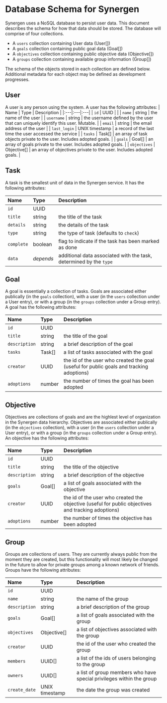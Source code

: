 # Database Schema for Synergen

Synergen uses a NoSQL database to persist user data. This document describes the schema for how that data should be stored. The database will comprise of four collections.
- A `users` collection containing User data (User[])
- A `goals` collection containing public goal data (Goal[])
- A `objectives` collection containing public objective data (Objective[])
- A `groups` collection containing available group information (Group[])

The schema of the objects stored in each collection are defined below. Additional metadata for each object may be defined as development progresses.

## User

A user is any person using the system. A user has the following attributes:
| Name | Type | Description |
|:---|:---|:---|
| `id` | UUID | |
| `name` | string | the name of the user |
| `username` | string | the username defined by the user that can uniquely identify this user. Mutable. |
| `email` | string | the email address of the user |
| `last_login` | UNIX timestamp | a record of the last time the user accessed the service |
| `tasks` | Task[] | an array of task objects private to the user. Includes adopted goals. |
| `goals` | Goal[] | an array of goals private to the user. Includes adopted goals. |
| `objectives` | Objective[] | an array of objectives private to the user. Includes adopted goals. |

## Task

A task is the smallest unit of data in the Synergen service. It has the following attributes:

| Name | Type | Description |
|:---|:---|:---|
| `id` | UUID | |
| `title` | string | the title of the task |
| `details` | string | the details of the task |
| `type` | string | the type of task (defaults to `check`) |
| `complete` | boolean | flag to indicate if the task has been marked as done |
| `data` | *depends* | additional data associated with the task, determined by the `type` |

## Goal

A goal is essentially a collection of tasks. Goals are associated either publically (in the `goals` collection), with a user (in the `users` collection under a User entry), or with a group (in the `groups` collection under a Group entry). A goal has the following attributes:

| Name | Type | Description |
|:---|:---|:---|
| `id` | UUID | |
| `title` | string | the title of the goal |
| `description` | string | a brief description of the goal |
| `tasks` | Task[] | a list of tasks associated with the goal |
| `creator` | UUID | the id of the user who created the goal (useful for public goals and tracking adoptions) |
| `adoptions` | number | the number of times the goal has been adopted |

## Objective

Objectives are collections of goals and are the highlest level of organization in the Synergen data hierarchy. Objectives are associated either publically (in the `objectives` collection), with a user (in the `users` collection under a User entry), or with a group (in the `groups` collection under a Group entry). An objective has the following attributes:

| Name | Type | Description |
|:---|:---|:---|
| `id` | UUID | |
| `title` | string | the title of the objective |
| `description` | string | a brief description of the objective |
| `goals` | Goal[] | a list of goals associated with the objective |
| `creator` | UUID | the id of the user who created the objective (useful for public objectives and tracking adoptions) |
| `adoptions` | number | the number of times the objective has been adopted |

## Group

Groups are collections of users. They are currently always public from the moment they are created, but this functionality will most likely be changed in the future to allow for private groups among a known network of friends. Groups have the following attributes:

| Name | Type | Description |
|:---|:---|:---|
| `id` | UUID | |
| `name` | string | the name of the group |
| `description` | string | a brief description of the group |
| `goals` | Goal[] | a list of goals associated with the group |
| `objectives` | Objective[] | a list of objectives associated with the group |
| `creator` | UUID | the id of the user who created the group |
| `members` | UUID[] | a list of the ids of users belonging to the group |
| `owners` | UUID[] | a list of group members who have special privileges within the group |
| `create_date` | UNIX timestamp | the date the group was created |